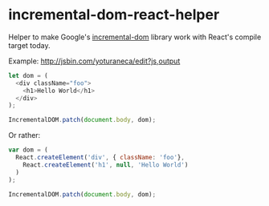 # incremental-dom-react-helper

Helper to make Google's [incremental-dom](https://github.com/google/incremental-dom) library work with React's compile target today.

Example: http://jsbin.com/yoturaneca/edit?js,output

```js
let dom = (
  <div className="foo">
    <h1>Hello World</h1>
  </div>
);

IncrementalDOM.patch(document.body, dom);
```

Or rather:

```js
var dom = (
  React.createElement('div', { className: 'foo'},
    React.createElement('h1', null, 'Hello World')
  )
);

IncrementalDOM.patch(document.body, dom);
```
